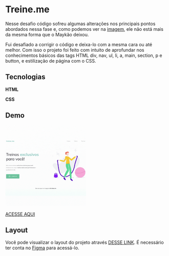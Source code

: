
# Treine.me

Nesse desafio código sofreu algumas alterações nos principais pontos abordados nessa fase e, como podemos ver na [imagem](https://efficient-sloth-d85.notion.site/image/https%3A%2F%2Fs3-us-west-2.amazonaws.com%2Fsecure.notion-static.com%2Fb447a15f-34cc-4490-9188-8e640f02e3c4%2FUntitled.png?id=6733d759-a003-4cf2-80e0-909a15bc8a21&table=block&spaceId=08f749ff-d06d-49a8-a488-9846e081b224&width=2000&userId=&cache=v2), ele não está mais da mesma forma que o Maykão deixou.

Fui desafiado a corrigir o código e deixa-lo com a mesma cara ou até melhor. Com isso o projeto foi feito com intuito de aprofundar nos conhecimentos básicos das tags HTML div, nav, ul, li, a, main, section, p e button, e estilização de página com o CSS.




## Tecnologias

**HTML**

**CSS**




## Demo

<p> 
<img alt="Treine.me" src="./images/Design sem nome.gif" width="50%">
</p>

[ACESSE AQUI](https://cleytonw-treine-me.netlify.app/)
## Layout

Você pode visualizar o layout do projeto através [DESSE LINK](https://www.figma.com/file/rkDOHGPwwFtBNqEdHSuQPd/Projeto-02---Explorer?node-id=0%3A1&t=Mc8ByJbnK1m8qDEi-0). É necessário ter conta no [Figma](https://figma.com) para acessá-lo.